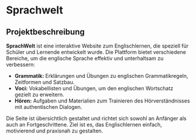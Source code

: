 # Sprachwelt

## Projektbeschreibung

**SprachWelt** ist eine interaktive Website zum Englischlernen, die speziell für Schüler und Lernende entwickelt wurde. Die Plattform bietet verschiedene Bereiche, um die englische Sprache effektiv und unterhaltsam zu verbessern:

- **Grammatik:** Erklärungen und Übungen zu englischen Grammatikregeln, Zeitformen und Satzbau.
- **Voci:** Vokabellisten und Übungen, um den englischen Wortschatz gezielt zu erweitern.
- **Hören:** Aufgaben und Materialien zum Trainieren des Hörverständnisses mit authentischen Dialogen.

Die Seite ist übersichtlich gestaltet und richtet sich sowohl an Anfänger als auch an Fortgeschrittene. Ziel ist es, das Englischlernen einfach, motivierend und praxisnah zu gestalten.